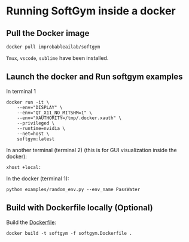 # Running SoftGym inside a docker


## Pull the Docker image
```
docker pull improbableailab/softgym
```
`Tmux`, `vscode`, `sublime` have been installed.

## Launch the docker and Run softgym examples

In terminal 1
```
docker run -it \
    --env="DISPLAY" \
    --env="QT_X11_NO_MITSHM=1" \
    --env="XAUTHORITY=/tmp/.docker.xauth" \
    --privileged \
    --runtime=nvidia \
    --net=host \
    softgym:latest
```
In another terminal (terminal 2) (this is for GUI visualization inside the docker):
```
xhost +local:
```

In the docker (terminal 1):

```
python examples/random_env.py --env_name PassWater
```


## Build with Dockerfile locally (Optional)

Build the [Dockerfile](softgym.Dockerfile):
```
docker build -t softgym -f softgym.Dockerfile .
```

